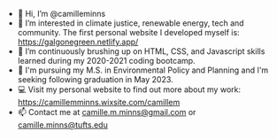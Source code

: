 - 👋 Hi, I’m @camilleminns
- 👀 I’m interested in climate justice, renewable energy, tech and community. The first personal website I developed myself is: https://galgonegreen.netlify.app/
- 🌱 I’m continuously brushing up on HTML, CSS, and Javascript skills learned during my 2020-2021 coding bootcamp.
- 💞️ I'm pursuing my M.S. in Environmental Policy and Planning and I'm seeking following graduation in May 2023.
- 💻 Visit my personal website to find out more about my work: https://camillemminns.wixsite.com/camillem
- 📫 Contact me at camille.m.minns@gmail.com or camille.minns@tufts.edu

<!---
camilleminns/camilleminns is a ✨ special ✨ repository because its `README.md` (this file) appears on your GitHub profile.
You can click the Preview link to take a look at your changes.
--->
